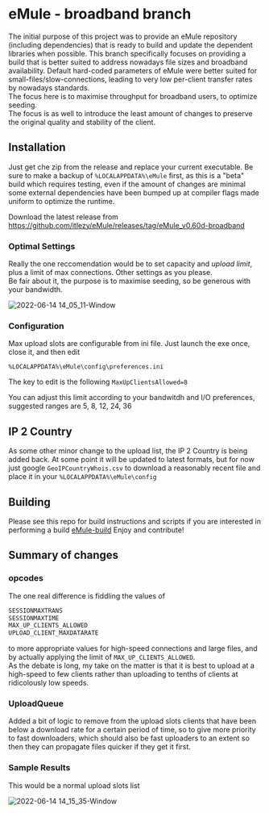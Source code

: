 # eMule - broadband branch
The initial purpose of this project was to provide an eMule repository (including dependencies) that is ready to build and update the dependent libraries when possible. This branch specifically focuses on providing a build that is better suited to address nowadays file sizes and broadband availability. Default hard-coded parameters of eMule were better suited for small-files/slow-connections, leading to very low per-client transfer rates by nowadays standards.  
The focus here is to maximise throughput for broadband users, to optimize seeding.  
The focus is as well to introduce the least amount of changes to preserve the original quality and stability of the client.  

## Installation
Just get che zip from the release and replace your current executable. Be sure to make a backup of `%LOCALAPPDATA%\eMule` first, as this is a "beta" build which requires testing, even if the amount of changes are minimal some external dependencies have been bumped up at compiler flags made uniform to optimize the runtime.  

Download the latest release from https://github.com/itlezy/eMule/releases/tag/eMule_v0.60d-broadband

### Optimal Settings
Really the one reccomendation would be to set capacity and *upload limit*, plus a limit of max connections. Other settings as you please.  
Be fair about it, the purpose is to maximise seeding, so be generous with your bandwidth.

![2022-06-14 14_05_11-Window](https://user-images.githubusercontent.com/24484050/173573013-6a76d50f-f168-4a81-83c7-888ee3de6b6a.png)

### Configuration
Max upload slots are configurable from ini file. Just launch the exe once, close it, and then edit

`%LOCALAPPDATA%\eMule\config\preferences.ini`

The key to edit is the following
`MaxUpClientsAllowed=8`

You can adjust this limit according to your bandwitdh and I/O preferences, suggested ranges are 5, 8, 12, 24, 36  

## IP 2 Country
As some other minor change to the upload list, the IP 2 Country is being added back. At some point it will be updated to latest formats, but for now just google `GeoIPCountryWhois.csv` to download a reasonably recent file and place it in your `%LOCALAPPDATA%\eMule\config`  

## Building
Please see this repo for build instructions and scripts if you are interested in performing a build [eMule-build](https://github.com/itlezy/eMule-build)
Enjoy and contribute!

## Summary of changes
### opcodes
The one real difference is fiddling the values of  

```c
SESSIONMAXTRANS
SESSIONMAXTIME
MAX_UP_CLIENTS_ALLOWED
UPLOAD_CLIENT_MAXDATARATE
```
  
to more appropriate values for high-speed connections and large files, and by actually applying the limit of `MAX_UP_CLIENTS_ALLOWED`.  
As the debate is long, my take on the matter is that it is best to upload at a high-speed to few clients rather than uploading to tenths of clients at ridicolously low speeds.

### UploadQueue
Added a bit of logic to remove from the upload slots clients that have been below a download rate for a certain period of time, so to give more priority to fast downloaders, which should also be fast uploaders to an extent so then they can propagate files quicker if they get it first.  

### Sample Results
This would be a normal upload slots list

![2022-06-14 14_15_35-Window](https://user-images.githubusercontent.com/24484050/173574898-44543e7e-9fde-484a-9851-fd88fd0286cb.png)

